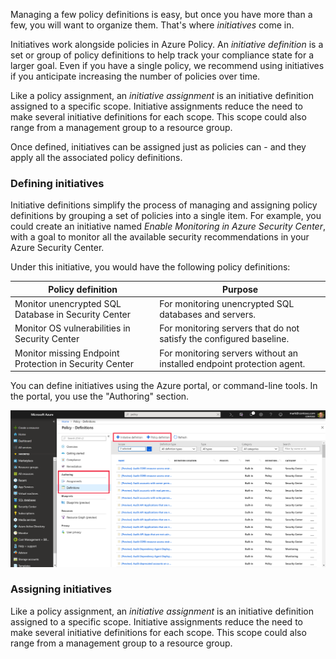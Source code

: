 Managing a few policy definitions is easy, but once you have more than a few, you will want to organize them. That's where _initiatives_ come in.

Initiatives work alongside policies in Azure Policy. An *initiative definition* is a set or group of policy definitions to help track your compliance state for a larger goal. Even if you have a single policy, we recommend using initiatives if you anticipate increasing the number of policies over time.

Like a policy assignment, an *initiative assignment* is an initiative definition assigned to a specific scope. Initiative assignments reduce the need to make several initiative definitions for each scope. This scope could also range from a management group to a resource group.

Once defined, initiatives can be assigned just as policies can - and they apply all the associated policy definitions.

### Defining initiatives

Initiative definitions simplify the process of managing and assigning policy definitions by grouping a set of policies into a single item. For example, you could create an initiative named *Enable Monitoring in Azure Security Center*, with a goal to monitor all the available security recommendations in your Azure Security Center.

Under this initiative, you would have the following policy definitions:

| Policy definition | Purpose |
|-------------------|---------|
| Monitor unencrypted SQL Database in Security Center | For monitoring unencrypted SQL databases and servers. |
| Monitor OS vulnerabilities in Security Center | For monitoring servers that do not satisfy the configured baseline. |
| Monitor missing Endpoint Protection in Security Center | For monitoring servers without an installed endpoint protection agent. |

You can define initiatives using the Azure portal, or command-line tools. In the portal, you use the "Authoring" section.

![Screenshot showing Azure portal defining initiatives and definitions](../media/3-define-initiatives.png)

### Assigning initiatives

Like a policy assignment, an *initiative assignment* is an initiative definition assigned to a specific scope. Initiative assignments reduce the need to make several initiative definitions for each scope. This scope could also range from a management group to a resource group.